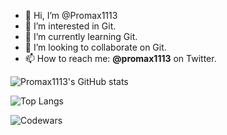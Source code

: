 - 👋 Hi, I’m @Promax1113
- 👀 I’m interested in Git.
- 🌱 I’m currently learning Git.
- 💞️ I’m looking to collaborate on Git.
- 📫 How to reach me: **@promax1113** on Twitter.


![Promax1113's GitHub stats](https://github-readme-stats.vercel.app/api?username=promax1113&show_icons=true)

![Top Langs](https://github-readme-stats.vercel.app/api/top-langs/?username=promax1113&layout=compact)

![Codewars](https://github.r2v.ch/codewars?user=SupaCoder&top_languages=true)
<!---
Promax1113/Promax1113 is a ✨ special ✨ repository because its `README.md` (this file) appears on your GitHub profile.
You can click the Preview link to take a look at your changes.
--->
